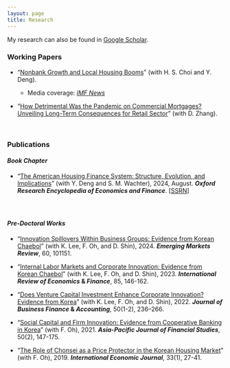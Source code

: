 ```yaml
---
layout: page
title: Research
---
```


<!---
My research interests lie in real estate finance, urban economics, and corporate finance.
 My research can also be found in [Google Scholar](https://scholar.google.com/citations?user=yoon09269).
-->

My research can also be found in [Google Scholar](https://scholar.google.com/citations?user=jjDsVq8AAAAJ&hl=en).

### Working Papers
 
- “[Nonbank Growth and Local Housing Booms](https://papers.ssrn.com/sol3/papers.cfm?abstract_id=4746656)” (with H. S. Choi and Y. Deng).

  - Media coverage: [_IMF News_](https://www.insidemortgagefinance.com/articles/230744-more-nonbank-lending-democratizes-home-price-inflation?v=preview)



- “[How Detrimental Was the Pandemic on Commercial Mortgages? Unveiling Long-Term Consequences for Retail Sector](https://papers.ssrn.com/sol3/papers.cfm?abstract_id=4714155)” (with D. Zhang).

<br/>

### Publications


#### _Book Chapter_
 
- “[The American Housing Finance System: Structure, Evolution, and Implications](https://oxfordre.com/economics/display/10.1093/acrefore/9780190625979.001.0001/acrefore-9780190625979-e-924)” (with Y. Deng and S. M. Wachter), 2024, August. **_Oxford Research Encyclopedia of Economics and Finance_**. [[SSRN](https://papers.ssrn.com/sol3/papers.cfm?abstract_id=4750853)]

   <!-- - Office Hour: 1:00 pm - 2:00 pm, Tuesdays and Thursdays -->


#### 　
#### _Pre-Doctoral Works_
 
- “[Innovation Spillovers Within Business Groups: Evidence from Korean Chaebol](https://www.sciencedirect.com/science/article/pii/S1566014124000463)” (with K. Lee, F. Oh, and D. Shin), 2024. **_Emerging Markets Review_**, 60, 101151.

- “[Internal Labor Markets and Corporate Innovation: Evidence from Korean Chaebol](https://doi.org/10.1016/j.iref.2023.01.019)” (with K. Lee, F. Oh, and D. Shin), 2023. **_International Review of Economics_ & _Finance_**, 85, 146-162.

- “[Does Venture Capital Investment Enhance Corporate Innovation? Evidence from Korea](https://onlinelibrary.wiley.com/doi/full/10.1111/jbfa.12618)” (with K. Lee, F. Oh, and D. Shin), 2022. **_Journal of Business Finance_ & _Accounting_**, 50(1-2), 236–266.

- “[Social Capital and Firm Innovation: Evidence from Cooperative Banking in Korea](https://onlinelibrary.wiley.com/doi/full/10.1111/ajfs.12333)” (with F. Oh), 2021. **_Asia-Pacific Journal of Financial Studies_**, 50(2), 147-175.

- “[The Role of Chonsei as a Price Protector in the Korean Housing Market](https://www.tandfonline.com/doi/abs/10.1080/10168737.2019.1570300)” (with F. Oh), 2019. **_International Economic Journal_**, 33(1), 27-41. 
